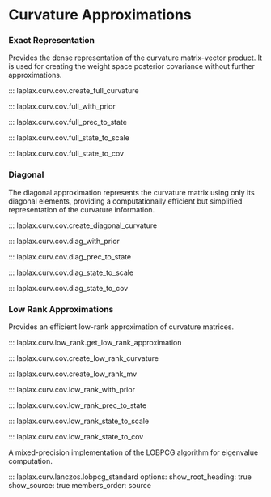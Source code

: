 # Curvature Approximations

### Exact Representation

Provides the dense representation of the curvature matrix-vector product.
It is used for creating the weight space posterior covariance without further approximations.

::: laplax.curv.cov.create_full_curvature

::: laplax.curv.cov.full_with_prior

::: laplax.curv.cov.full_prec_to_state

::: laplax.curv.cov.full_state_to_scale

::: laplax.curv.cov.full_state_to_cov

### Diagonal

The diagonal approximation represents the curvature matrix using only its diagonal elements, providing a computationally efficient but simplified representation of the curvature information.

::: laplax.curv.cov.create_diagonal_curvature

::: laplax.curv.cov.diag_with_prior

::: laplax.curv.cov.diag_prec_to_state

::: laplax.curv.cov.diag_state_to_scale

::: laplax.curv.cov.diag_state_to_cov

### Low Rank Approximations

Provides an efficient low-rank approximation of curvature matrices.

::: laplax.curv.low_rank.get_low_rank_approximation

::: laplax.curv.cov.create_low_rank_curvature

::: laplax.curv.cov.create_low_rank_mv

::: laplax.curv.cov.low_rank_with_prior

::: laplax.curv.cov.low_rank_prec_to_state

::: laplax.curv.cov.low_rank_state_to_scale

::: laplax.curv.cov.low_rank_state_to_cov


A mixed-precision implementation of the LOBPCG algorithm for eigenvalue computation.

::: laplax.curv.lanczos.lobpcg_standard
    options:
      show_root_heading: true
      show_source: true
      members_order: source
